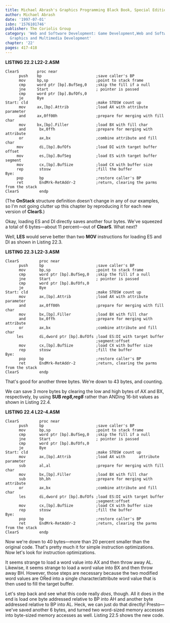 ```yaml
---
title: Michael Abrash's Graphics Programming Black Book, Special Edition
author: Michael Abrash
date: '1997-07-01'
isbn: '1576101746'
publisher: The Coriolis Group
category: 'Web and Software Development: Game Development,Web and Software Development:
  Graphics and Multimedia Development'
chapter: '22'
pages: 417-418
---
```


**LISTING 22.2 L22-2.ASM**

    ClearS        proc near
          push    bp                        ;save caller's BP
          mov     bp,sp                     ;point to stack frame
          cmp     word ptr [bp].BufSeg,0    ;skip the fill if a null
          jne     Start                     ; pointer is passed
          cmp     word ptr [bp].BufOfs,0
          je      Bye
    Start: cld                              ;make STOSW count up
          mov     ax,[bp].Attrib            ;load AX with attribute parameter
          and     ax,0ff00h                 ;prepare for merging with fill char
          mov     bx,[bp].Filler            ;load BX with fill char
          and      bx,0ffh                  ;prepare for merging with attribute
          or       ax,bx                    ;combine attribute and fill char
         mov       di,[bp].BufOfs           ;load DI with target buffer offset
         mov       es,[bp].BufSeg           ;load ES with target buffer segment
         mov       cx,[bp].BufSize          ;load CX with buffer size
         rep       stosw                    ;fill the buffer
    Bye:
         pop       bp                       ;restore caller's BP
         ret       EndMrk-RetAddr-2         ;return, clearing the parms from the stack
    ClearS         endp

(The **OnStack** structure definition doesn't change in any of our
examples, so I'm not going clutter up this chapter by reproducing it for
each new version of **ClearS**.)

Okay, loading ES and DI directly saves another four bytes. We've
squeezed a total of 6 bytes—about 11 percent—out of **ClearS**. What
next?

Well, **LES** would serve better than two **MOV** instructions for
loading ES and DI as shown in Listing 22.3.

**LISTING 22.3 L22-3.ASM**

    ClearS         proc near
          push     bp                       ;save caller's BP
          mov      bp,sp                    ;point to stack frame
          cmp      word ptr [bp].BufSeg,0   ;skip the fill if a null
          jne      Start                    ; pointer is passed
          cmp      word ptr [bp].BufOfs,0
          je       Bye
    Start: cld                              ;make STOSW count up
          mov      ax,[bp].Attrib           ;load AX with attribute parameter
          and      ax,0ff00h                ;prepare for merging with fill char
          mov      bx,[bp].Filler           ;load BX with fill char
          and      bx,0ffh                  ;prepare for merging with attribute
          or       ax,bx                    ;combine attribute and fill char
         les       di,dword ptr [bp].BufOfs ;load ES:DI with target buffer
                                            ;segment:offset
          mov      cx,[bp].BufSize          ;load CX with buffer size
          rep      stosw                    ;fill the buffer
    Bye:
          pop      bp                       ;restore caller's BP
          ret      EndMrk-RetAddr-2         ;return, clearing the parms from the stack
    ClearS         endp

That's good for another three bytes. We're down to 43 bytes, and
counting.

We can save 3 more bytes by clearing the low and high bytes of AX and
BX, respectively, by using **SUB *reg8,reg8*** rather than ANDing 16-bit
values as shown in Listing 22.4.

**LISTING 22.4 L22-4.ASM**

    ClearS         proc near
          push     bp                       ;save caller's BP
          mov      bp,sp                    ;point to stack frame
          cmp      word ptr [bp].BufSeg,0   ;skip the fill if a null
          jne      Start                    ; pointer is passed
          cmp      word ptr [bp].BufOfs,0
          je       Bye
    Start: cld                              ;make STOSW count up
          mov      ax,[bp].Attrib           ;load AX with      attribute parameter
          sub      al,al                    ;prepare for merging with fill char
          mov      bx,[bp].Filler           ;load BX with fill char
          sub      bh,bh                    ;prepare for merging with attribute
          or       ax,bx                    ;combine attribute and fill char
          les      di,dword ptr [bp].BufOfs ;load ES:DI with target buffer
                                            ;segment:offset
          mov      cx,[bp].BufSize          ;load CX with buffer size
          rep      stosw                    ;fill the buffer
    Bye:
          pop      bp                       ;restore caller's BP
          ret      EndMrk-RetAddr-2         ;return, clearing the parms from the stack
    ClearS         endp

Now we're down to 40 bytes—more than 20 percent smaller than the
original code. That's pretty much it for simple instruction
optimizations. Now let's look for instruction optimizations.

It seems strange to load a word value into AX and then throw away AL.
Likewise, it seems strange to load a word value into BX and then throw
away BH. However, those steps are necessary because the two modified
word values are ORed into a single character/attribute word value that
is then used to fill the target buffer.

Let's step back and see what this code really *does*, though. All it
does in the end is load one byte addressed relative to BP into AH and
another byte addressed relative to BP into AL. Heck, we can just do that
directly! Presto—we've saved another 6 bytes, and turned two word-sized
memory accesses into byte-sized memory accesses as well. Listing 22.5
shows the new code.
